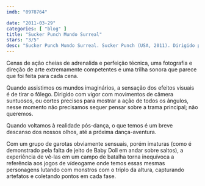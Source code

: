```yaml
---
imdb: "0978764"

date: "2011-03-29"
categories: [ "blog" ]
title: "Sucker Punch Mundo Surreal"
stars: "3/5"
desc: "Sucker Punch Mundo Surreal. Sucker Punch (USA, 2011). Dirigido por Zack Snyder. Escrito por Zack Snyder, Steve Shibuya, Zack Snyder. Com Emily Browning, Abbie Cornish, Jena Malone, Vanessa Hudgens, Jamie Chung, Carla Gugino, Oscar Isaac, Jon Hamm, Scott Glenn."
---
```

Cenas de ação cheias de adrenalida e perfeição técnica, uma fotografia e direção de arte extremamente competentes e uma trilha sonora que parece que foi feita para cada cena.

Quando assistimos os mundos imaginários, a sensação dos efeitos visuais é de tirar o fôlego. Dirigido com vigor com movimentos de câmera suntuosos, ou cortes precisos para mostrar a ação de todos os ângulos, nesse momento não precisamos sequer pensar sobre a trama principal; não queremos.

Quando voltamos à realidade pós-dança, o que temos é um breve descanso dos nossos olhos, até a próxima dança-aventura.

Com um grupo de garotas obviamente sensuais, porém imaturas (como é demonstrado pela falta de jeito de Baby Doll em andar sobre saltos), a experiência de vê-las em um campo de batalha torna inequívoca a referência aos jogos de vídeogame onde temos essas mesmas personagens lutando com monstros com o triplo da altura, capturando artefatos e coletando pontos em cada fase.
